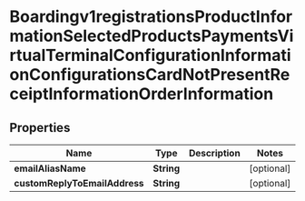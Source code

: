 
# Boardingv1registrationsProductInformationSelectedProductsPaymentsVirtualTerminalConfigurationInformationConfigurationsCardNotPresentReceiptInformationOrderInformation

## Properties
Name | Type | Description | Notes
------------ | ------------- | ------------- | -------------
**emailAliasName** | **String** |  |  [optional]
**customReplyToEmailAddress** | **String** |  |  [optional]



